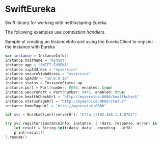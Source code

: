 # SwiftEureka

Swift library for working with netflix/spring Eureka

The following examples use _completion handlers_.

Sample of creating an InstanceInfo and using the EurekaClient to register the instance with Eureka

```swift
var instance = InstanceInfo()
instance.hostName = "myhost"
instance.app = "SWIFT-EUREKA"
instance.vipAddress = "myservice"
instance.secureVipAddress = "myservice"
instance.ipAddr = "10.0.0.10"
instance.status = InstanceStatus.up
instance.port = Port(number: 8080, enabled: true)
instance.securePort = Port(number: 8443, enabled: true)
instance.healthCheckUrl = "http://myservice:8080/healthcheck"
instance.statusPageUrl = "http://myservice:8080/status"
instance.homePageUrl = "http://myservice:8080"

let svc = EurekaClient(serverUrl: "http://192.168.1.1:8761")

try svc.register(instanceInfo: instance) { (data, response, error) in
    let result = String.init(data: data!, encoding: .utf8)
    print(result!)
}.resume()
```


